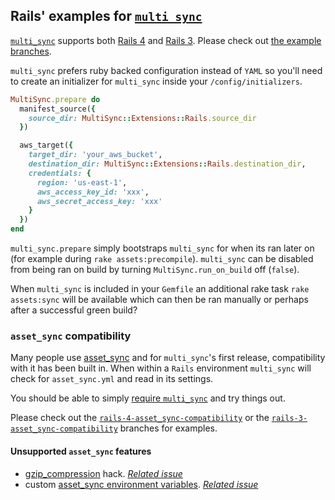 ## Rails' examples for [`multi_sync`](https://github.com/karlfreeman/multi_sync)

[`multi_sync`](https://github.com/karlfreeman/multi_sync) supports both [Rails 4](https://github.com/karlfreeman/multi_sync-rails/tree/rails-4) and [Rails 3](https://github.com/karlfreeman/multi_sync-rails/tree/rails-3). Please check out [the example branches](https://github.com/karlfreeman/multi_sync-rails/branches).

`multi_sync` prefers ruby backed configuration instead of `YAML` so you'll need to create an initializer for `multi_sync` inside your `/config/initializers`.

```ruby
MultiSync.prepare do
  manifest_source({
    source_dir: MultiSync::Extensions::Rails.source_dir
  })

  aws_target({
    target_dir: 'your_aws_bucket',
    destination_dir: MultiSync::Extensions::Rails.destination_dir,
    credentials: {
      region: 'us-east-1',
      aws_access_key_id: 'xxx',
      aws_secret_access_key: 'xxx'
    }
  })
end
```

`multi_sync.prepare` simply bootstraps `multi_sync` for when its ran later on (for example during `rake assets:precompile`). `multi_sync` can be disabled from being ran on build by turning `MultiSync.run_on_build` off (`false`).

When `multi_sync` is included in your `Gemfile` an additional rake task `rake assets:sync` will be available which can then be ran manually or perhaps after a successful green build?

### `asset_sync` compatibility

Many people use [asset_sync](https://github.com/rumblelabs/asset_sync) and for `multi_sync`'s first release, compatibility with it has been built in. When within a `Rails` environment `multi_sync` will check for `asset_sync.yml` and read in its settings.

You should be able to simply [require `multi_sync`](https://github.com/karlfreeman/multi_sync-rails/blob/rails-4-asset_sync-compatibility/config/initializers/multi_sync.rb) and try things out.

Please check out the [`rails-4-asset_sync-compatibility`](https://github.com/karlfreeman/multi_sync-rails/tree/rails-4-asset_sync-compatibility) or the [`rails-3-asset_sync-compatibility`](https://github.com/karlfreeman/multi_sync-rails/tree/rails-4-asset_sync-compatibility) branches for examples.

#### Unsupported `asset_sync` features
- [gzip_compression](https://github.com/rumblelabs/asset_sync#automatic-gzip-compression) hack. *[Related issue](https://github.com/karlfreeman/multi_sync/issues/1)*
- custom [asset_sync environment variables](https://github.com/rumblelabs/asset_sync#built-in-initializer-environment-variables). *[Related issue](https://github.com/karlfreeman/multi_sync/issues/2)*

